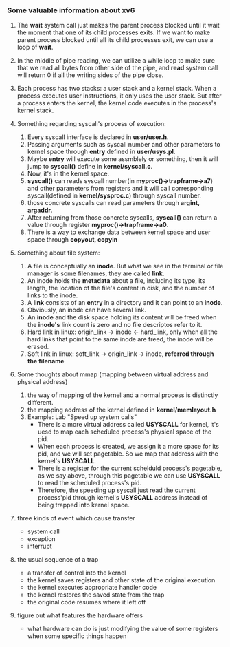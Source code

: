 ### Some valuable information about xv6

1. The **wait** system call just makes the parent process blocked until it wait the moment that one of its child processes exits.
   If we want to make parent process blocked until all its child processes exit, we can use a loop of **wait**.

2. In the middle of pipe reading, we can utilize a while loop to make sure that we read all bytes from other side of the pipe,
   and **read** system call will return 0 if all the writing sides of the pipe close.
    
3. Each process has two stacks: a user stack and a kernel stack. When a process executes user instructions, it only uses the 
   user stack. But after a process enters the kernel, the kernel code executes in the process's kernel stack.

4. Something regarding syscall's process of execution:

   1. Every syscall interface is declared in **user/user.h**.
   2. Passing arguments such as syscall number and other parameters to kernel space through **entry** defined in **user/usys.pl**.
   3. Maybe **entry** will execute some assmblely or something, then it will jump to **syscall()** define in **kernel/syscall.c**.
   4. Now, it's in the kernel space.
   5. **syscall()** can reads syscall number(in **myproc()->trapframe->a7**) and other parameters from registers and it will
      call corresponding syscall(defined in **kernel/sysproc.c**) through syscall number.
   6. those concrete syscalls can read parameters through **argint, argaddr**.
   7. After returning from those concrete syscalls, **syscall()** can return a value through register **myproc()->trapframe->a0**.
   8. There is a way to exchange data between kernel space and user space through **copyout, copyin**

5. Something about file system:

   1. A file is conceptually an **inode**. But what we see in the terminal or file manager is some filenames, they are called **link**.
   2. An inode holds the **metadata** about a file, including its type, its length, the location of the file's content in disk, and the
     number of links to the inode.
   3. A **link** consists of an **entry** in a directory and it can point to an **inode**.
   4. Obviously, an inode can have several link.
   5. An **inode** and the disk space holding its content will be freed when the **inode's** link count is zero and no file descriptos
      refer to it.
   6. Hard link in linux: origin_link -> inode <- hard_link, only when all the hard links that point to the same inode are freed, the
      inode will be erased.
   7. Soft link in linux: soft_link -> origin_link -> inode, **referred through the filename**

6. Some thoughts about mmap (mapping between virtual address and physical address)

   1. the way of mapping of the kernel and a normal process is distinctly different.
   2. the mapping address of the kernel defined in **kernel/memlayout.h**
   3. Example: Lab "Speed up system calls"
      * There is a more virtual address called **USYSCALL** for kernel, it's uesd to map each scheduled process's physical space of the pid.
      * When each process is created, we assign it a more space for its pid, and we will set pagetable. So we map that address with the kernel's **USYSCALL**.
      * There is a register for the current schelduld process's pagetable, as we say above, through this pagetable we can use **USYSCALL** to read the scheduled process's pid.
      * Therefore, the speeding up syscall just read the current process'pid through kernel's **USYSCALL** address instead of being trapped into kernel space.

7. three kinds of event which cause transfer
   * system call
   * exception
   * interrupt

8. the usual sequence of a trap
   * a transfer of control into the kernel
   * the kernel saves registers and other state of the original execution
   * the kernel executes appropriate handler code
   * the kernel restores the saved state from the trap
   * the original code resumes where it left off

9. figure out what features the hardware offers
   * what hardware can do is just modifying the value of some registers when some specific things happen
